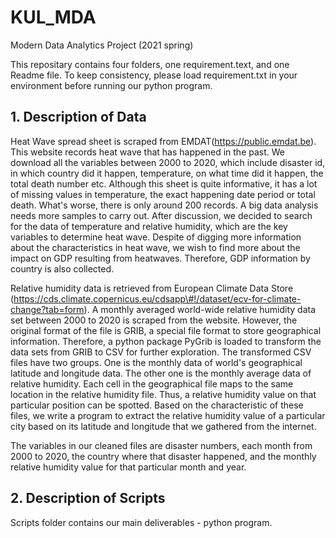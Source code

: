 # KUL_MDA
Modern Data Analytics Project (2021 spring)

This repositary contains four folders, one requirement.text, and one Readme file.
To keep consistency, please load requirement.txt in your environment before running our python program.

## 1. Description of Data

Heat Wave spread sheet is scraped from EMDAT(https://public.emdat.be). This website records heat wave that has happened in the past. We download all the variables between 2000 to 2020, which include disaster id, in which country did it happen, temperature, on what time did it happen, the total death number etc. Although this sheet is quite informative, it has a lot of missing values in temperature, the exact happening date period or total death. What's worse, there is only around 200 records. A big data analysis needs more samples to carry out. After discussion, we decided to search for the data of temperature and relative humidity, which are the key variables to determine heat wave. Despite of digging more information about the characteristics in heat wave, we wish to find more about the impact on GDP resulting from heatwaves. Therefore, GDP information by country is also collected. 

Relative humidity data is retrieved from European Climate Data Store (https://cds.climate.copernicus.eu/cdsapp\#!/dataset/ecv-for-climate-change?tab=form). A monthly averaged world-wide relative humidity data set between 2000 to 2020 is scraped from the website. However, the original format of the file is GRIB, a special file format to store geographical information. Therefore, a python package PyGrib is loaded to transform the data sets from GRIB to CSV for further exploration. The transformed CSV files have two groups. One is the monthly data of world's geographical latitude and longitude data. The other one is the monthly average data of relative humidity. Each cell in the geographical file maps to the same location in the relative humidity file. Thus, a relative humidity value on that particular position can be spotted. Based on the characteristic of these files, we write a program to extract the relative humidity value of a particular city based on its latitude and longitude that we gathered from the internet. 

The variables in our cleaned files are disaster numbers, each month from 2000 to 2020, the country where that disaster happened, and the monthly relative humidity value for that particular month and year.

## 2. Description of Scripts

Scripts folder contains our main deliverables - python program.
